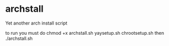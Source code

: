 # archstall
Yet another arch install script

to run you must do chmod +x archstall.sh yaysetup.sh chrootsetup.sh
then ./archstall.sh
